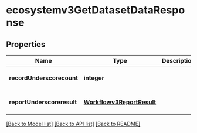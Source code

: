 # ecosystemv3GetDatasetDataResponse

## Properties
Name | Type | Description | Notes
------------ | ------------- | ------------- | -------------
**recordUnderscorecount** | **integer** |  | [optional] [default to null]
**reportUnderscoreresult** | [**Workflowv3ReportResult**](Workflowv3ReportResult.md) |  | [optional] [default to null]

[[Back to Model list]](../README.md#documentation-for-models) [[Back to API list]](../README.md#documentation-for-api-endpoints) [[Back to README]](../README.md)


